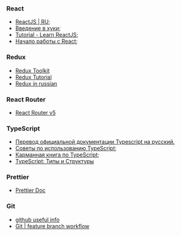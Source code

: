 ### React

- [ReactJS | RU](https://ru.reactjs.org/);
- [Введение в хуки](https://ru.reactjs.org/docs/hooks-intro.html);
- [Tutorial - Learn ReactJS](https://learn-reactjs.ru/home);
- [Начало работы с React](https://developer.mozilla.org/ru/docs/Learn/Tools_and_testing/Client-side_JavaScript_frameworks/React_getting_started);

### Redux

- [Redux Toolkit](https://redux-toolkit.js.org/)
- [Redux Tutorial](https://redux.js.org/)
- [Redux in russian](https://rajdee.gitbooks.io/redux-in-russian/content/)

### React Router

- [React Router v5](https://v5.reactrouter.com/web/guides/quick-start)

### TypeScript

- [Перевод официальной документации Typescript на русский.](http://typescript-lang.ru/docs/)
- [Советы по использованию TypeScript](https://merrick-krg.medium.com/%D1%81%D0%BE%D0%B2%D0%B5%D1%82%D1%8B-%D0%BF%D0%BE-%D0%B8%D1%81%D0%BF%D0%BE%D0%BB%D1%8C%D0%B7%D0%BE%D0%B2%D0%B0%D0%BD%D0%B8%D1%8E-typescript-eb86f25e58a4);
- [Карманная книга по TypeScript](https://typescript-handbook.ru/docs/intro);
- [TypeScript: Типы и Структуры](https://canonium.com/articles/typescript-types-and-structures/)

### Prettier

- [Prettier Doc](https://prettier.io/docs/en/configuration.html)

### Git

- [github useful info](https://www.pluralsight.com/guides/setting-up-a-react-project-from-github)
- [Git | feature branch workflow](https://www.atlassian.com/ru/git/tutorials/comparing-workflows/feature-branch-workflow)
